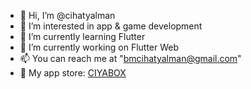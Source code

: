 - 👋 Hi, I’m @cihatyalman
- 👀 I’m interested in app & game development
- 🌱 I’m currently learning Flutter
- 🔭 I’m currently working on Flutter Web
- 📫 You can reach me at "bmcihatyalman@gmail.com"
- 🔗 My app store: [CIYABOX](https://play.google.com/store/apps/dev?id=6128508124214547444)

<!--
- 👋 Hi, I’m @cihatyalman
- 👀 I’m interested in ...
- 🌱 I’m currently learning ...
- 🔭 I’m currently working on ...
- 💞️ I’m looking to collaborate on ...
- 📫 How to reach me ...
-->

<!---
cihatyalman/cihatyalman is a ✨ special ✨ repository because its `README.md` (this file) appears on your GitHub profile.
You can click the Preview link to take a look at your changes.
--->
